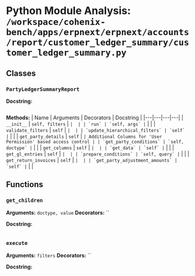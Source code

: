 # Python Module Analysis: `/workspace/cohenix-bench/apps/erpnext/erpnext/accounts/report/customer_ledger_summary/customer_ledger_summary.py`

## Classes

### `PartyLedgerSummaryReport`


**Docstring:**
```

```

**Methods:**
| Name | Arguments | Decorators | Docstring |
|---|---|---|---|
| `__init__` | `self, filters` | `` |  |
| `run` | `self, args` | `` |  |
| `validate_filters` | `self` | `` |  |
| `update_hierarchical_filters` | `self` | `` |  |
| `get_party_details` | `self` | `` | Additional Columns for 'User Permission' based access control |
| `get_party_conditions` | `self, doctype` | `` |  |
| `get_columns` | `self` | `` |  |
| `get_data` | `self` | `` |  |
| `get_gl_entries` | `self` | `` |  |
| `prepare_conditions` | `self, query` | `` |  |
| `get_return_invoices` | `self` | `` |  |
| `get_party_adjustment_amounts` | `self` | `` |  |





## Functions

### `get_children`
**Arguments:** `doctype, value`
**Decorators:** ``

**Docstring:**
```

```
### `execute`
**Arguments:** `filters`
**Decorators:** ``

**Docstring:**
```

```

